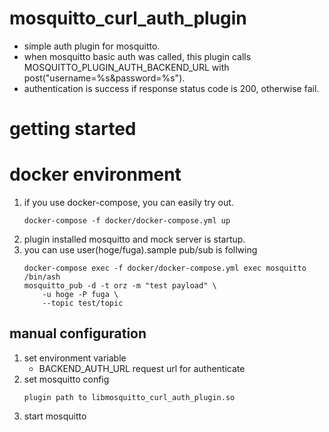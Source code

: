 # mosquitto_curl_auth_plugin
* simple auth plugin for mosquitto.
* when mosquitto basic auth was called, this plugin calls MOSQUITTO_PLUGIN_AUTH_BACKEND_URL with post("username=%s&password=%s"). 
* authentication is success if response status code is 200, otherwise fail.

# getting started

# docker environment
1. if you use docker-compose, you can easily try out.
    ```
    docker-compose -f docker/docker-compose.yml up
    ```
2. plugin installed mosquitto and mock server is startup.
3. you can use user(hoge/fuga).sample pub/sub is follwing
    ```
    docker-compose exec -f docker/docker-compose.yml exec mosquitto /bin/ash
    mosquitto_pub -d -t orz -m "test payload" \
        -u hoge -P fuga \
        --topic test/topic
    ```

## manual configuration

1. set environment variable
    * BACKEND_AUTH_URL
        request url for authenticate
2. set mosquitto config
    ```
    plugin path to libmosquitto_curl_auth_plugin.so  
    ```
3. start mosquitto

